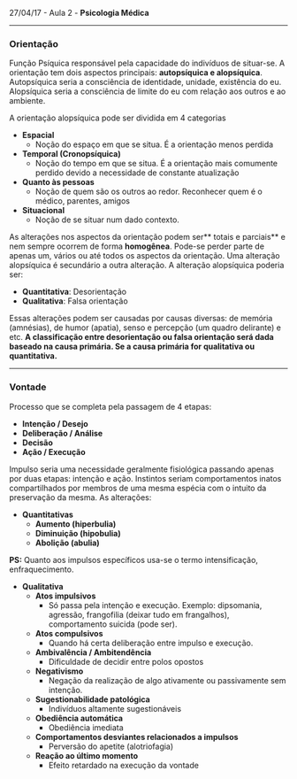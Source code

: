 27/04/17 - Aula 2 - **Psicologia Médica**

---

### Orientação

Função Psíquica responsável pela capacidade do indivíduos de situar-se. A orientação tem dois aspectos principais: **autopsíquica e alopsíquica**.  Autopsíquica seria a consciência de identidade, unidade, existência do eu. Alopsíquica seria a consciência de limite do eu com relação aos outros e ao ambiente.

A orientação alopsíquica pode ser dividida em 4 categorias

* **Espacial**
  * Noção do espaço em que se situa. É a orientação menos perdida
* **Temporal \(Cronopsíquica\)**
  * Noção do tempo em que se situa. É a orientação mais comumente perdido devido a necessidade de constante atualização
* **Quanto às pessoas**
  * Noção de quem são os outros ao redor. Reconhecer quem é o médico, parentes, amigos
* **Situacional**
  * Noção de se situar num dado contexto.

As alterações nos aspectos da orientação podem ser** totais e parciais** e nem sempre ocorrem de forma **homogênea**. Pode-se perder parte de apenas um, vários ou até todos os aspectos da orientação. Uma alteração alopsíquica é secundário a outra alteração. A alteração alopsíquica poderia ser:

* **Quantitativa**: Desorientação
* **Qualitativa**: Falsa orientação

Essas alterações podem ser causadas por causas diversas: de memória \(amnésias\), de humor \(apatia\), senso e percepção \(um quadro delirante\) e etc. **A classificação entre desorientação ou falsa orientação será dada baseado na causa primária. Se a causa primária for qualitativa ou quantitativa.**

---

### Vontade

Processo que se completa pela passagem de 4 etapas:

* **Intenção / Desejo**
* **Deliberação / Análise**
* **Decisão**
* **Ação / Execução**

Impulso seria uma necessidade geralmente fisiológica passando apenas por duas etapas: intenção e ação. Instintos seriam comportamentos inatos compartilhados por membros de uma mesma espécia com o intuito da preservação da mesma. As alterações:

* **Quantitativas**
  * **Aumento \(hiperbulia\)**
  * **Diminuição \(hipobulia\)**
  * **Abolição \(abulia\)**

**PS:** Quanto aos impulsos específicos usa-se o termo intensificação, enfraquecimento.

* **Qualitativa**
  * **Atos impulsivos**
    * Só passa pela intenção e execução. Exemplo: dipsomania, agressão, frangofilia \(deixar tudo em frangalhos\), comportamento suicida \(pode ser\).
  * **Atos compulsivos**
    * Quando há certa deliberação entre impulso e execução. 
  * **Ambivalência / Ambitendência**
    * Dificuldade de decidir entre polos opostos
  * **Negativismo**
    * Negação da realização de algo ativamente ou passivamente sem intenção.
  * **Sugestionabilidade patológica**
    * Indivíduos altamente sugestionáveis
  * **Obediência automática**
    * Obediência imediata
  * **Comportamentos desviantes relacionados a impulsos**
    * Perversão do apetite \(alotriofagia\)
  * **Reação ao último momento**
    * Efeito retardado na execução da vontade



